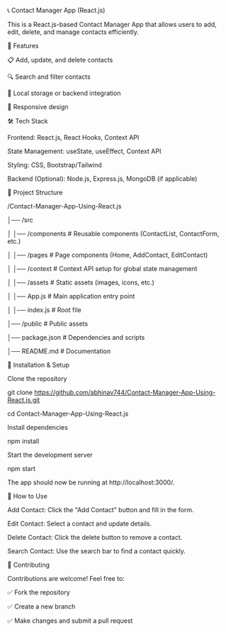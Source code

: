 📞 Contact Manager App (React.js)

This is a React.js-based Contact Manager App that allows users to add, edit, delete, and manage contacts efficiently.

🚀 Features

📋 Add, update, and delete contacts

🔍 Search and filter contacts

💾 Local storage or backend integration

📱 Responsive design

🛠 Tech Stack

Frontend: React.js, React Hooks, Context API

State Management: useState, useEffect, Context API

Styling: CSS, Bootstrap/Tailwind

Backend (Optional): Node.js, Express.js, MongoDB (if applicable)

📁 Project Structure



/Contact-Manager-App-Using-React.js

│── /src

│   │── /components        # Reusable components (ContactList, ContactForm, etc.)

│   │── /pages             # Page components (Home, AddContact, EditContact)

│   │── /context           # Context API setup for global state management

│   │── /assets            # Static assets (images, icons, etc.)

│   │── App.js             # Main application entry point

│   │── index.js           # Root file

│── /public                # Public assets

│── package.json           # Dependencies and scripts

│── README.md              # Documentation

🚀 Installation & Setup

Clone the repository




git clone https://github.com/abhinav744/Contact-Manager-App-Using-React.js.git

cd Contact-Manager-App-Using-React.js

Install dependencies





npm install

Start the development server





npm start

The app should now be running at http://localhost:3000/.



🔧 How to Use

Add Contact: Click the "Add Contact" button and fill in the form.

Edit Contact: Select a contact and update details.

Delete Contact: Click the delete button to remove a contact.

Search Contact: Use the search bar to find a contact quickly.

📌 Contributing

Contributions are welcome! Feel free to:

✅ Fork the repository

✅ Create a new branch

✅ Make changes and submit a pull request



